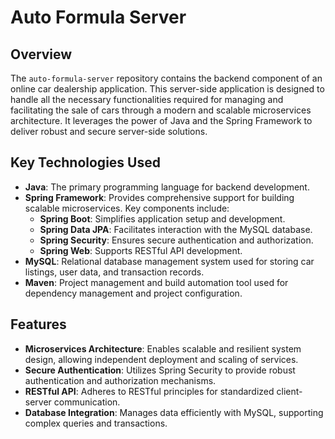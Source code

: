 # Auto Formula Server

## Overview

The `auto-formula-server` repository contains the backend component of an online car dealership application. This server-side application is designed to handle all the necessary functionalities required for managing and facilitating the sale of cars through a modern and scalable microservices architecture. It leverages the power of Java and the Spring Framework to deliver robust and secure server-side solutions.

## Key Technologies Used

- **Java**: The primary programming language for backend development.
- **Spring Framework**: Provides comprehensive support for building scalable microservices. Key components include:
  - **Spring Boot**: Simplifies application setup and development.
  - **Spring Data JPA**: Facilitates interaction with the MySQL database.
  - **Spring Security**: Ensures secure authentication and authorization.
  - **Spring Web**: Supports RESTful API development.
- **MySQL**: Relational database management system used for storing car listings, user data, and transaction records.
- **Maven**: Project management and build automation tool used for dependency management and project configuration.

## Features

- **Microservices Architecture**: Enables scalable and resilient system design, allowing independent deployment and scaling of services.
- **Secure Authentication**: Utilizes Spring Security to provide robust authentication and authorization mechanisms.
- **RESTful API**: Adheres to RESTful principles for standardized client-server communication.
- **Database Integration**: Manages data efficiently with MySQL, supporting complex queries and transactions.
